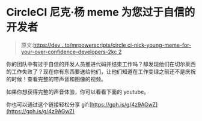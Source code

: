 # CircleCI 尼克·杨 meme 为您过于自信的开发者

> 原文:[https://dev . to/mrpowerscripts/circle ci-nick-young-meme-for-your-over-confidence-developers-2kc 2](https://dev.to/mrpowerscripts/circleci-nick-young-meme-for-your-overconfident-developers-2kc2)

你的团队中有过于自信的开发人员推进代码并结束工作吗？却发现他们在切尔莱西的工作失败了？现在你有东西要送给他们，让他们知道在工作变绿之前还不是庆祝的时候！查看完整的带声音和图像的视频。

如果你想获得完整的声音体验，你可以看看下面的 youtube。

你也可以通过这个链接轻松分享 gif:[https://gph.is/g/4z9AGwZ](https://gph.is/g/4z9AGwZ)